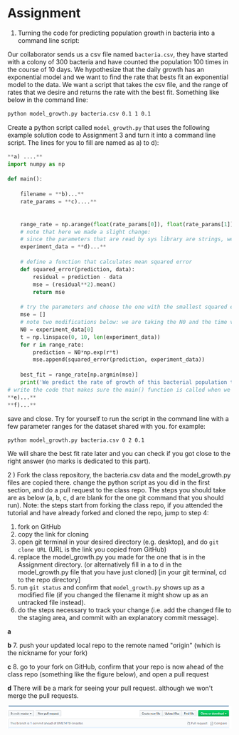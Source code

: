 # Assignment

1) Turning the code for predicting population growth in bacteria into a command line script:

Our collaborator sends us a csv file named `bacteria.csv`, they have started with a colony of 300 bacteria and have counted the population 100 times in the course of 10 days. We hypothesize that the daily growth has an exponential model and we want to find the rate that bests fit an exponential model to the data. We want a script that takes the csv file, and the range of rates that we desire and returns the rate with the best fit. Something like below in the command line:

```bash
python model_growth.py bacteria.csv 0.1 1 0.1
```

Create a python script called `model_growth.py` that uses the following example solution code to Assignment 3 and turn it into a command line script.
The lines for you to fill are named as a) to d):

```Python
**a) ....**
import numpy as np

def main():

    filename = **b)...**
    rate_params = **c)....**


    range_rate = np.arange(float(rate_params[0]), float(rate_params[1]), float(rate_params[2]))
    # note that here we made a slight change:
    # since the parameters that are read by sys library are strings, we have to convert them to floats. If we were using argpars library we could define type = 'float'
    experiment_data = **d)...**

    # define a function that calculates mean squared error
    def squared_error(prediction, data):
        residual = prediction - data
        mse = (residual**2).mean()          
        return mse

    # try the parameters and choose the one with the smallest squared error
    mse = []
    # note two modifications below: we are taking the N0 and the time vector from data
    N0 = experiment_data[0]
    t = np.linspace(0, 10, len(experiment_data))
    for r in range_rate:
        prediction = N0*np.exp(r*t)
        mse.append(squared_error(prediction, experiment_data))

    best_fit = range_rate[np.argmin(mse)]
    print('We predict the rate of growth of this bacterial population to be', best_fit)
# write the code that makes sure the main() function is called when we run the script from command line
**e)...**
**f)...**
```
save and close.
Try for yourself to run the script in the command line with a few parameter ranges for the dataset shared with you. for example:
```
python model_growth.py bacteria.csv 0 2 0.1
```
We will share the best fit rate later and you can check if you got close to the right answer (no marks is dedicated to this part).

2 ) Fork the class repository, the bacteria.csv data and the model_growth.py files are copied there. change the python script as you did in the first section, and do a pull request to the class repo. The steps you should take are as below (a, b, c, d are blank for the one git command that you should run).
Note: the steps start from forking the class repo, if you attended the tutorial and have already forked and cloned the repo, jump to step 4:
  1. fork on GitHub
  2. copy the link for cloning
  3. open git terminal in your desired directory (e.g. desktop), and do `git clone URL` (URL is the link you copied from GitHub)
  4. replace the model_growth.py you made for the one that is in the Assignment directory. (or alternatively fill in a to d in the model_growth.py file that you have just cloned)
  [in your git terminal, cd to the repo directory]
  5. run `git status` and confirm that `model_growth.py` shows up as a modified file (if you changed the filename it might show up as an untracked file instead).
  6. do the steps necessary to track your change (i.e. add the changed file to the staging area, and commit with an explanatory commit message).

  **a**

  **b**
  7. push your updated local repo to the remote named "origin" (which is the nickname for your fork)

  **c**
  8. go to your fork on GitHub, confirm that your repo is now ahead of the class repo (something like the figure below), and open a pull request

  **d**
  There will be a mark for seeing your pull request. although we won't merge the pull requests.

![Figure showing the status before pull request](PR.png)

